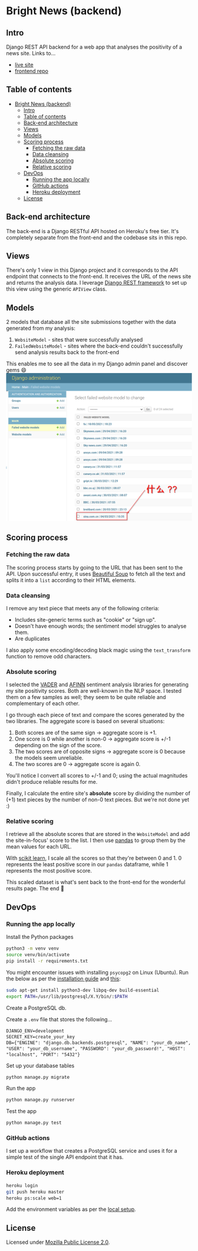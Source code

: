 # Bright News (backend)

## Intro

Django REST API backend for a web app that analyses the positivity of a news site. Links to...

- [live site](https://mihailthebuilder.github.io/bright-news-web-frontend/)
- [frontend repo](https://github.com/mihailthebuilder/bright-news-web-frontend)

## Table of contents

- [Bright News (backend)](#bright-news-backend)
  - [Intro](#intro)
  - [Table of contents](#table-of-contents)
  - [Back-end architecture](#back-end-architecture)
  - [Views](#views)
  - [Models](#models)
  - [Scoring process](#scoring-process)
    - [Fetching the raw data](#fetching-the-raw-data)
    - [Data cleansing](#data-cleansing)
    - [Absolute scoring](#absolute-scoring)
    - [Relative scoring](#relative-scoring)
  - [DevOps](#devops)
    - [Running the app locally](#running-the-app-locally)
    - [GitHub actions](#github-actions)
    - [Heroku deployment](#heroku-deployment)
  - [License](#license)

## Back-end architecture

The back-end is a Django RESTful API hosted on Heroku's free tier. It's completely separate from the front-end and the codebase sits in this repo.

## Views

There's only 1 view in this Django project and it corresponds to the API endpoint that connects to the front-end. It receives the URL of the news site and returns the analysis data. I leverage [Django REST framework](https://www.django-rest-framework.org/) to set up this view using the generic `APIView` class.

## Models

2 models that database all the site submissions together with the data generated from my analysis:

1. `WebsiteModel` - sites that were successfully analysed
2. `FailedWebsiteModel` - sites where the back-end couldn't successfully send analysis results back to the front-end

This enables me to see all the data in my Django admin panel and discover gems 😄
![models](demo/models.png)

## Scoring process

### Fetching the raw data

The scoring process starts by going to the URL that has been sent to the API. Upon successful entry, it uses [Beautiful Soup](https://www.crummy.com/software/BeautifulSoup/bs4/doc/) to fetch all the text and splits it into a `list` according to their HTML elements.

### Data cleansing

I remove any text piece that meets any of the following criteria:

- Includes site-generic terms such as "cookie" or "sign up".
- Doesn't have enough words; the sentiment model struggles to analyse them.
- Are duplicates

I also apply some encoding/decoding black magic using the `text_transform` function to remove odd characters.

### Absolute scoring

I selected the [VADER](https://github.com/cjhutto/vaderSentiment) and [AFINN](https://github.com/fnielsen/afinn) sentiment analysis libraries for generating my site positivity scores. Both are well-known in the NLP space. I tested them on a few samples as well; they seem to be quite reliable and complementary of each other.

I go through each piece of text and compare the scores generated by the two libraries. The aggregate score is based on several situations:

1. Both scores are of the same sign -> aggregate score is +1.
2. One score is 0 while another is non-0 -> aggregate score is +/-1 depending on the sign of the score.
3. The two scores are of opposite signs -> aggregate score is 0 because the models seem unreliable.
4. The two scores are 0 -> aggregate score is again 0.

You'll notice I convert all scores to +/-1 and 0; using the actual magnitudes didn't produce reliable results for me.

Finally, I calculate the entire site's **absolute** score by dividing the number of (+1) text pieces by the number of non-0 text pieces. But we're not done yet :)

### Relative scoring

I retrieve all the absolute scores that are stored in the `WebsiteModel` and add the site-in-focus' score to the list. I then use [pandas](https://pandas.pydata.org/) to group them by the mean values for each URL.

With [scikit learn](https://scikit-learn.org/), I scale all the scores so that they're between 0 and 1. 0 represents the least positive score in our `pandas` dataframe, while 1 represents the most positive score.

This scaled dataset is what's sent back to the front-end for the wonderful results page. The end 🥳

## DevOps

### Running the app locally

Install the Python packages

```bash
python3 -m venv venv
source venv/bin/activate
pip install -r requirements.txt
```

You might encounter issues with installing `psycopg2` on Linux (Ubuntu). Run the below as per the [installation guide](https://www.psycopg.org/docs/install.html#build-prerequisites) and [this](https://stackoverflow.com/questions/26053982/setup-script-exited-with-error-command-x86-64-linux-gnu-gcc-failed-with-exit#comment95142671_33874511):

```bash
sudo apt-get install python3-dev libpq-dev build-essential
export PATH=/usr/lib/postgresql/X.Y/bin/:$PATH
```

Create a PostgreSQL db.

Create a `.env` file that stores the following...

```env
DJANGO_ENV=development
SECRET_KEY=create_your_key
DB={"ENGINE": "django.db.backends.postgresql", "NAME": "your_db_name", "USER": "your_db_username", "PASSWORD": "your_db_password!", "HOST": "localhost", "PORT": "5432"}
```

Set up your database tables

```bash
python manage.py migrate
```

Run the app

```bash
python manage.py runserver
```

Test the app

```bash
python manage.py test
```

### GitHub actions

I set up a workflow that creates a PostgreSQL service and uses it for a simple test of the single API endpoint that it has.

### Heroku deployment

```bash
heroku login
git push heroku master
heroku ps:scale web=1
```

Add the environment variables as per the [local setup](#running-the-app-locally).

## License

Licensed under [Mozilla Public License 2.0](LICENSE).
